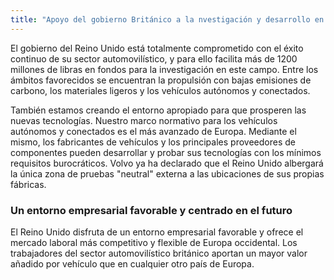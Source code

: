 ```yaml
---
title: "Apoyo del gobierno Británico a la nvestigación y desarrollo en automoción"
---
```


El gobierno del Reino Unido está totalmente comprometido con el éxito continuo de su sector automovilístico, y para ello facilita más de 1200 millones de libras en fondos para la investigación en este campo. Entre los ámbitos favorecidos se encuentran la propulsión con bajas emisiones de carbono, los materiales ligeros y los vehículos autónomos y conectados.

También estamos creando el entorno apropiado para que prosperen las nuevas tecnologías. Nuestro marco normativo para los vehículos autónomos y conectados es el más avanzado de Europa. Mediante el mismo, los fabricantes de vehículos y los principales proveedores de componentes pueden desarrollar y probar sus tecnologías con los mínimos requisitos burocráticos. Volvo ya ha declarado que el Reino Unido albergará la única zona de pruebas "neutral" externa a las ubicaciones de sus propias fábricas. 

### Un entorno empresarial favorable y centrado en el futuro

El Reino Unido disfruta de un entorno empresarial favorable y ofrece el mercado laboral más competitivo y flexible de Europa occidental. Los trabajadores del sector automovilístico británico aportan un mayor valor añadido por vehículo que en cualquier otro país de Europa. 
